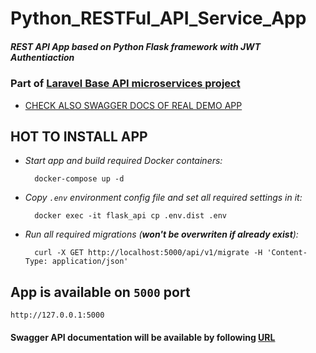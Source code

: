 # Python_RESTFul_API_Service_App
##### REST API App based on Python Flask framework with JWT Authentiaction

### Part of [Laravel Base API microservices project](https://github.com/Maksim1990/Laravel_Base_API_project)

- [CHECK ALSO SWAGGER DOCS OF REAL DEMO APP](http://185.177.59.147:5001/api/docs/)

**HOT TO INSTALL APP**
--

* *Start app and build required Docker containers:*

        docker-compose up -d

* *Copy ``.env`` environment config file and set all required settings in it:*

        docker exec -it flask_api cp .env.dist .env

* *Run all required migrations (**won't be overwriten if already exist**):*

        curl -X GET http://localhost:5000/api/v1/migrate -H 'Content-Type: application/json'

App is available on ``5000`` port
--
    http://127.0.0.1:5000

#### Swagger API documentation will be available by following [URL](http://127.0.0.1:5000/api/docs/)
